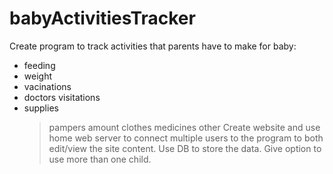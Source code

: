 # babyActivitiesTracker
Create program to track activities that parents have to make for baby:
 - feeding
 - weight
 - vacinations
 - doctors visitations
 - supplies
    > pampers amount
    > clothes
    > medicines
    > other
  Create website and use home web server to connect multiple users to the program to both edit/view the site content. Use DB to store the data. Give option to use more than one child.